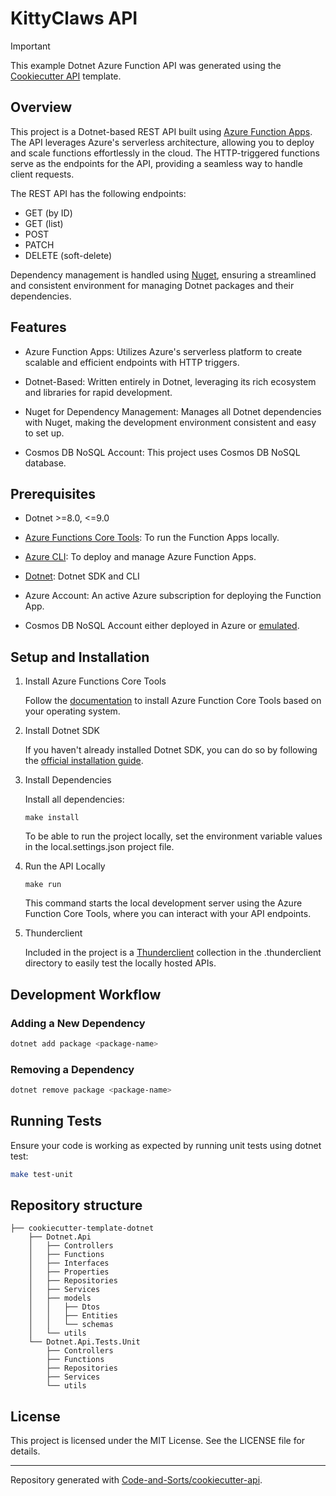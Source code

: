 # KittyClaws API

> [!IMPORTANT]
> This example Dotnet Azure Function API was generated using the [Cookiecutter API](https://github.com/Code-and-Sorts/cookiecutter-api) template.

## Overview

This project is a Dotnet-based REST API built using [Azure Function Apps](https://learn.microsoft.com/en-us/azure/azure-functions/). The API leverages Azure's serverless architecture, allowing you to deploy and scale functions effortlessly in the cloud. The HTTP-triggered functions serve as the endpoints for the API, providing a seamless way to handle client requests.

The REST API has the following endpoints:
- GET (by ID)
- GET (list)
- POST
- PATCH
- DELETE (soft-delete)

Dependency management is handled using [Nuget](https://www.nuget.org/), ensuring a streamlined and consistent environment for managing Dotnet packages and their dependencies.

## Features

- Azure Function Apps: Utilizes Azure's serverless platform to create scalable and efficient endpoints with HTTP triggers.

- Dotnet-Based: Written entirely in Dotnet, leveraging its rich ecosystem and libraries for rapid development.

- Nuget for Dependency Management: Manages all Dotnet dependencies with Nuget, making the development environment consistent and easy to set up.

- Cosmos DB NoSQL Account: This project uses Cosmos DB NoSQL database.

## Prerequisites

- Dotnet >=8.0, <=9.0

- [Azure Functions Core Tools](https://github.com/Azure/azure-functions-core-tools): To run the Function Apps locally.

- [Azure CLI](https://learn.microsoft.com/en-us/cli/azure/): To deploy and manage Azure Function Apps.

- [Dotnet](https://dotnet.microsoft.com/en-us/download): Dotnet SDK and CLI

- Azure Account: An active Azure subscription for deploying the Function App.

- Cosmos DB NoSQL Account either deployed in Azure or [emulated](https://learn.microsoft.com/en-us/azure/cosmos-db/how-to-develop-emulator?tabs=docker-linux%2Ccsharp&pivots=api-nosql).

## Setup and Installation

1. Install Azure Functions Core Tools

    Follow the [documentation](https://learn.microsoft.com/en-us/azure/azure-functions/functions-run-local?tabs=windows%2Cisolated-process%2Cnode-v4%2Cpython-v2%2Chttp-trigger%2Ccontainer-apps&pivots=programming-language-python#install-the-azure-functions-core-tools) to install Azure Function Core Tools based on your operating system.

2. Install Dotnet SDK

    If you haven't already installed Dotnet SDK, you can do so by following the [official installation guide](https://dotnet.microsoft.com/en-us/download).

3. Install Dependencies

    Install all dependencies:

    ```console
    make install
    ```

    To be able to run the project locally, set the environment variable values in the local.settings.json project file.

4. Run the API Locally

    ```console
    make run
    ```

    This command starts the local development server using the Azure Function Core Tools, where you can interact with your API endpoints.

5. Thunderclient

    Included in the project is a [Thunderclient](https://www.thunderclient.com/) collection in the .thunderclient directory to easily test the locally hosted APIs.

## Development Workflow

### Adding a New Dependency

```bash
dotnet add package <package-name>
```

### Removing a Dependency

```bash
dotnet remove package <package-name>
```

## Running Tests

Ensure your code is working as expected by running unit tests using dotnet test:

```bash
make test-unit
```

## Repository structure

```text
├── cookiecutter-template-dotnet
    ├── Dotnet.Api
    │   ├── Controllers
    │   ├── Functions
    │   ├── Interfaces
    │   ├── Properties
    │   ├── Repositories
    │   ├── Services
    │   ├── models
    │   │   ├── Dtos
    │   │   ├── Entities
    │   │   └── schemas
    │   └── utils
    └── Dotnet.Api.Tests.Unit
        ├── Controllers
        ├── Functions
        ├── Repositories
        ├── Services
        └── utils
```

## License

This project is licensed under the MIT License. See the LICENSE file for details.

---

Repository generated with [Code-and-Sorts/cookiecutter-api](https://github.com/Code-and-Sorts/cookiecutter-api).
